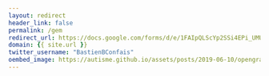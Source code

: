 ```yaml
---
layout: redirect
header_link: false
permalink: /gem
redirect_url: https://docs.google.com/forms/d/e/1FAIpQLScYp2SSi4EPi_UMUIMo5eJBgacJJeY6n6GUkKIxHVjPGpW2Uw/viewform
domain: {{ site.url }}
twitter_username: "BastienBConfais"
oembed_image: https://autisme.github.io/assets/posts/2019-06-10/opengraph.jpg
---
```


